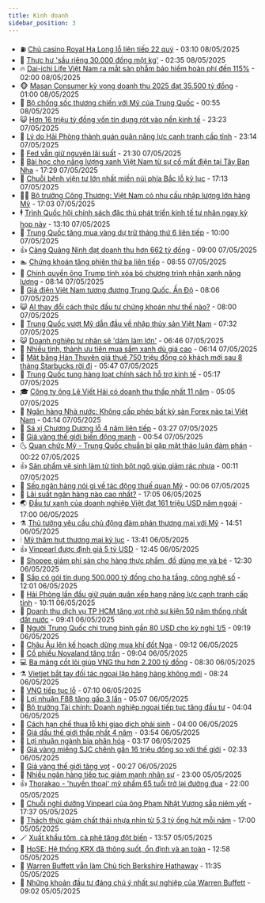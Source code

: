 ```yaml
---
title: Kinh doanh
sidebar_position: 3
---
```


<!-- vnexpress-kinh-doanh:START -->
- ⛽️ [Chủ casino Royal Hạ Long lỗ liên tiếp 22 quý](https://vnexpress.net/chu-casino-royal-ha-long-lo-lien-tiep-22-quy-4883122.html) - 03:10 08/05/2025
- 🐲 [Thực hư &#39;sầu riêng 30.000 đồng một kg&#39;](https://vnexpress.net/thuc-hu-sau-rieng-30-000-dong-mot-kg-4882934.html) - 02:35 08/05/2025
- 🔥 [Dai-ichi Life Việt Nam ra mắt sản phẩm bảo hiểm hoàn phí đến 115%](https://vnexpress.net/dai-ichi-life-viet-nam-ra-mat-san-pham-bao-hiem-hoan-phi-den-115-4882434.html) - 02:00 08/05/2025
- 🐵 [Masan Consumer kỳ vọng doanh thu 2025 đạt 35.500 tỷ đồng](https://vnexpress.net/masan-consumer-ky-vong-doanh-thu-2025-dat-35-500-ty-dong-4883030.html) - 01:00 08/05/2025
- 🦅 [Bộ chống sốc thương chiến với Mỹ của Trung Quốc](https://vnexpress.net/bo-chong-soc-thuong-chien-voi-my-cua-trung-quoc-4881800.html) - 00:55 08/05/2025
- 😺 [Hơn 16 triệu tỷ đồng vốn tín dụng rót vào nền kinh tế](https://vnexpress.net/hon-16-trieu-ty-dong-von-tin-dung-rot-vao-nen-kinh-te-4883001.html) - 23:23 07/05/2025
- 🤩 [Lý do Hải Phòng thành quán quân năng lực cạnh tranh cấp tỉnh](https://vnexpress.net/ly-do-hai-phong-thanh-quan-quan-nang-luc-canh-tranh-cap-tinh-4882779.html) - 23:14 07/05/2025
- 🌮 [Fed vẫn giữ nguyên lãi suất](https://vnexpress.net/fed-van-giu-nguyen-lai-suat-4883006.html) - 21:30 07/05/2025
- 🧰 [Bài học cho năng lượng xanh Việt Nam từ sự cố mất điện tại Tây Ban Nha](https://vnexpress.net/bai-hoc-cho-nang-luong-xanh-viet-nam-tu-su-co-mat-dien-tai-tay-ban-nha-4882985.html) - 17:29 07/05/2025
- 🤔 [Chuỗi bệnh viện tư lớn nhất miền núi phía Bắc lỗ kỷ lục](https://vnexpress.net/chuoi-benh-vien-tu-lon-nhat-mien-nui-phia-bac-lo-ky-luc-4882906.html) - 17:13 07/05/2025
- 🧑‍💻 [Bộ trưởng Công Thương: Việt Nam có nhu cầu nhập lượng lớn hàng Mỹ](https://vnexpress.net/bo-truong-cong-thuong-viet-nam-co-nhu-cau-nhap-luong-lon-hang-my-4882982.html) - 17:03 07/05/2025
- 🕴 [Trình Quốc hội chính sách đặc thù phát triển kinh tế tư nhân ngay kỳ họp này](https://vnexpress.net/trinh-quoc-hoi-chinh-sach-dac-thu-phat-trien-kinh-te-tu-nhan-ngay-ky-hop-nay-4882951.html) - 13:10 07/05/2025
- 🦩 [Trung Quốc tăng mua vàng dự trữ tháng thứ 6 liên tiếp](https://vnexpress.net/trung-quoc-tang-mua-vang-du-tru-thang-thu-6-lien-tiep-4882843.html) - 10:00 07/05/2025
- 👍 [Cảng Quảng Ninh đạt doanh thu hơn 662 tỷ đồng](https://vnexpress.net/cang-quang-ninh-dat-doanh-thu-hon-662-ty-dong-4882560.html) - 09:00 07/05/2025
- 🏊 [Chứng khoán tăng phiên thứ ba liên tiếp](https://vnexpress.net/chung-khoan-tang-phien-thu-ba-lien-tiep-4882816.html) - 08:55 07/05/2025
- 🤡 [Chính quyền ông Trump tính xóa bỏ chương trình nhãn xanh năng lượng](https://vnexpress.net/chinh-quyen-ong-trump-tinh-xoa-bo-chuong-trinh-nhan-xanh-nang-luong-4882735.html) - 08:14 07/05/2025
- 👀 [Giá điện Việt Nam tương đương Trung Quốc, Ấn Độ](https://vnexpress.net/gia-dien-viet-nam-tuong-duong-trung-quoc-an-do-4882740.html) - 08:06 07/05/2025
- 😺 [AI thay đổi cách thức đầu tư chứng khoán như thế nào?](https://vnexpress.net/ai-thay-doi-cach-thuc-dau-tu-chung-khoan-nhu-the-nao-4882760.html) - 08:00 07/05/2025
- 🦣 [Trung Quốc vượt Mỹ dẫn đầu về nhập thủy sản Việt Nam](https://vnexpress.net/trung-quoc-vuot-my-dan-dau-ve-nhap-thuy-san-viet-nam-4882175.html) - 07:32 07/05/2025
- 😺 [Doanh nghiệp tư nhân sẽ &#39;dám làm lớn&#39;](https://vnexpress.net/doanh-nghiep-tu-nhan-se-dam-lam-lon-4882705.html) - 06:46 07/05/2025
- 💼 [Nhiều tỉnh, thành ưu tiên mua sắm xanh dù giá cao](https://vnexpress.net/nhieu-tinh-thanh-uu-tien-mua-sam-xanh-du-gia-cao-4882665.html) - 06:14 07/05/2025
- 🤗 [Mặt bằng Hàn Thuyên giá thuê 750 triệu đồng có khách mới sau 8 tháng Starbucks rời đi](https://vnexpress.net/mat-bang-han-thuyen-gia-thue-750-trieu-dong-co-khach-moi-sau-8-thang-starbucks-roi-di-4882674.html) - 05:47 07/05/2025
- 👀 [Trung Quốc tung hàng loạt chính sách hỗ trợ kinh tế](https://vnexpress.net/trung-quoc-tung-hang-loat-chinh-sach-ho-tro-kinh-te-4882625.html) - 05:17 07/05/2025
- 🎓 [Công ty ông Lê Viết Hải có doanh thu thấp nhất 11 năm](https://vnexpress.net/cong-ty-ong-le-viet-hai-co-doanh-thu-thap-nhat-11-nam-4882654.html) - 05:05 07/05/2025
- 🗽 [Ngân hàng Nhà nước: Không cấp phép bất kỳ sàn Forex nào tại Việt Nam](https://vnexpress.net/ngan-hang-nha-nuoc-khong-cap-phep-bat-ky-san-forex-nao-tai-viet-nam-4882559.html) - 04:14 07/05/2025
- 🚀 [Sá xị Chương Dương lỗ 4 năm liên tiếp](https://vnexpress.net/sa-xi-chuong-duong-lo-4-nam-lien-tiep-4882618.html) - 03:27 07/05/2025
- 🤗 [Giá vàng thế giới biến động mạnh](https://vnexpress.net/gia-vang-the-gioi-bien-dong-manh-4882522.html) - 00:54 07/05/2025
- 🌜 [Quan chức Mỹ - Trung Quốc chuẩn bị gặp mặt thảo luận đàm phán](https://vnexpress.net/quan-chuc-my-trung-quoc-chuan-bi-gap-mat-thao-luan-dam-phan-4882517.html) - 00:22 07/05/2025
- 👍 [Sản phẩm vệ sinh làm từ tinh bột ngô giúp giảm rác nhựa](https://vnexpress.net/san-pham-ve-sinh-lam-tu-tinh-bot-ngo-giup-giam-rac-nhua-4882477.html) - 00:11 07/05/2025
- 🤖 [Sếp ngân hàng nói gì về tác động thuế quan Mỹ](https://vnexpress.net/sep-ngan-hang-noi-gi-ve-tac-dong-thue-quan-my-4881821.html) - 00:06 07/05/2025
- 🫣 [Lãi suất ngân hàng nào cao nhất?](https://vnexpress.net/sau-le-lai-suat-ngan-hang-nao-cao-nhat-4882416.html) - 17:05 06/05/2025
- 🌏 [Đầu tư xanh của doanh nghiệp Việt đạt 161 triệu USD năm ngoái](https://vnexpress.net/dau-tu-xanh-cua-doanh-nghiep-viet-dat-161-trieu-usd-nam-ngoai-4882318.html) - 17:00 06/05/2025
- ⚗️ [Thủ tướng yêu cầu chủ động đàm phán thương mại với Mỹ](https://vnexpress.net/thu-tuong-yeu-cau-chu-dong-dam-phan-thuong-mai-voi-my-4882475.html) - 14:51 06/05/2025
- 🕯 [Mỹ thâm hụt thương mại kỷ lục](https://vnexpress.net/my-tham-hut-thuong-mai-ky-luc-4882460.html) - 13:41 06/05/2025
- 👍 [Vinpearl được định giá 5 tỷ USD](https://vnexpress.net/vinpearl-duoc-dinh-gia-5-ty-usd-4882457.html) - 12:45 06/05/2025
- 🤠 [Shopee giảm phí sàn cho hàng thực phẩm, đồ dùng mẹ và bé](https://vnexpress.net/shopee-giam-phi-san-cho-hang-thuc-pham-do-dung-me-va-be-4882408.html) - 12:30 06/05/2025
- 🌊 [Sắp có gói tín dụng 500.000 tỷ đồng cho hạ tầng, công nghệ số](https://vnexpress.net/sap-co-goi-tin-dung-500-000-ty-dong-cho-ha-tang-cong-nghe-so-4882435.html) - 12:01 06/05/2025
- 🌈 [Hải Phòng lần đầu giữ quán quân xếp hạng năng lực cạnh tranh cấp tỉnh](https://vnexpress.net/hai-phong-lan-dau-giu-quan-quan-xep-hang-nang-luc-canh-tranh-cap-tinh-4882414.html) - 10:11 06/05/2025
- 🥳 [Doanh thu dịch vụ TP HCM tăng vọt nhờ sự kiện 50 năm thống nhất đất nước](https://vnexpress.net/doanh-thu-dich-vu-tp-hcm-tang-vot-nho-su-kien-50-nam-thong-nhat-dat-nuoc-4882193.html) - 09:41 06/05/2025
- 🐻 [Người Trung Quốc chi trung bình gần 80 USD cho kỳ nghỉ 1/5](https://vnexpress.net/nguoi-trung-quoc-chi-trung-binh-gan-80-usd-cho-ky-nghi-1-5-4882234.html) - 09:19 06/05/2025
- 💫 [Châu Âu lên kế hoạch dừng mua khí đốt Nga](https://vnexpress.net/chau-au-len-ke-hoach-dung-mua-khi-dot-nga-4882291.html) - 09:12 06/05/2025
- 🤩 [Cổ phiếu Novaland tăng trần](https://vnexpress.net/co-phieu-novaland-tang-tran-4882366.html) - 09:04 06/05/2025
- 💻 [Ba mảng cốt lõi giúp VNG thu hơn 2.200 tỷ đồng](https://vnexpress.net/ba-mang-cot-loi-giup-vng-thu-hon-2-200-ty-dong-4882247.html) - 08:30 06/05/2025
- ⚗️ [Vietjet bắt tay đối tác ngoại lập hãng hàng không mới](https://vnexpress.net/vietjet-bat-tay-doi-tac-ngoai-lap-hang-hang-khong-moi-4882307.html) - 08:24 06/05/2025
- 🌈 [VNG tiếp tục lỗ](https://vnexpress.net/vng-tiep-tuc-lo-4882242.html) - 07:10 06/05/2025
- 🌝 [Lợi nhuận F88 tăng gấp 3 lần](https://vnexpress.net/loi-nhuan-f88-tang-gap-3-lan-4882153.html) - 05:07 06/05/2025
- 🥸 [Bộ trưởng Tài chính: Doanh nghiệp ngoại tiếp tục tăng đầu tư](https://vnexpress.net/bo-truong-tai-chinh-doanh-nghiep-ngoai-tiep-tuc-tang-dau-tu-4882191.html) - 04:04 06/05/2025
- 🦆 [Cách hạn chế thua lỗ khi giao dịch phái sinh](https://vnexpress.net/cach-han-che-thua-lo-khi-giao-dich-phai-sinh-4879932.html) - 04:00 06/05/2025
- 🌋 [Giá dầu thế giới thấp nhất 4 năm](https://vnexpress.net/gia-dau-the-gioi-thap-nhat-4-nam-4882173.html) - 03:54 06/05/2025
- 🦍 [Lợi nhuận ngành bia phân hóa](https://vnexpress.net/loi-nhuan-nganh-bia-phan-hoa-4882144.html) - 03:17 06/05/2025
- 🤔 [Giá vàng miếng SJC chênh gần 16 triệu đồng so với thế giới](https://vnexpress.net/gia-vang-mieng-quay-dau-tang-2-trieu-dong-mot-luong-4882115.html) - 02:33 06/05/2025
- 🧰 [Giá vàng thế giới tăng vọt](https://vnexpress.net/gia-vang-the-gioi-tang-vot-4882031.html) - 00:27 06/05/2025
- 🌝 [Nhiều ngân hàng tiếp tục giảm mạnh nhân sự](https://vnexpress.net/nhieu-ngan-hang-tiep-tuc-giam-manh-nhan-su-4881303.html) - 23:00 05/05/2025
- 👍 [Thorakao - &#39;huyền thoại&#39; mỹ phẩm 65 tuổi trở lại đường đua](https://vnexpress.net/thorakao-huyen-thoai-my-pham-65-tuoi-tro-lai-duong-dua-4881987.html) - 22:00 05/05/2025
- 🗽 [Chuỗi nghỉ dưỡng Vinpearl của ông Phạm Nhật Vượng sắp niêm yết](https://vnexpress.net/chuoi-nghi-duong-vinpearl-cua-ong-pham-nhat-vuong-sap-niem-yet-4882003.html) - 17:37 05/05/2025
- 🐎 [Thách thức giảm chất thải nhựa nhìn từ 5,3 tỷ ống hút mỗi năm](https://vnexpress.net/thach-thuc-giam-chat-thai-nhua-nhin-tu-5-3-ty-ong-hut-moi-nam-4880426.html) - 17:00 05/05/2025
- 🪄 [Xuất khẩu tôm, cà phê tăng đột biến](https://vnexpress.net/xuat-khau-tom-ca-phe-tang-dot-bien-4881953.html) - 13:57 05/05/2025
- 🎊 [HoSE: Hệ thống KRX đã thông suốt, ổn định và an toàn](https://vnexpress.net/hose-he-thong-krx-da-thong-suot-on-dinh-va-an-toan-4881971.html) - 12:58 05/05/2025
- 🗽 [Warren Buffett vẫn làm Chủ tịch Berkshire Hathaway](https://vnexpress.net/warren-buffett-van-lam-chu-tich-berkshire-hathaway-4881951.html) - 11:35 05/05/2025
- 🦩 [Những khoản đầu tư đáng chú ý nhất sự nghiệp của Warren Buffett](https://vnexpress.net/nhung-khoan-dau-tu-dang-chu-y-nhat-su-nghiep-cua-warren-buffett-4881641.html) - 09:02 05/05/2025<!-- vnexpress-kinh-doanh:END -->
